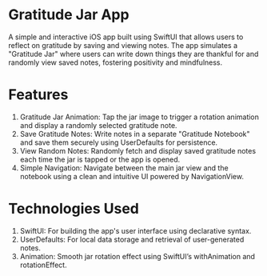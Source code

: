# Gratitude Jar App
A simple and interactive iOS app built using SwiftUI that allows users to reflect on gratitude by saving and viewing notes. The app simulates a "Gratitude Jar" where users can write down things they are thankful for and randomly view saved notes, fostering positivity and mindfulness.

# Features
1. Gratitude Jar Animation: Tap the jar image to trigger a rotation animation and display a randomly selected gratitude note.
2. Save Gratitude Notes: Write notes in a separate "Gratitude Notebook" and save them securely using UserDefaults for persistence.
3. View Random Notes: Randomly fetch and display saved gratitude notes each time the jar is tapped or the app is opened.
4. Simple Navigation: Navigate between the main jar view and the notebook using a clean and intuitive UI powered by NavigationView.

# Technologies Used
1. SwiftUI: For building the app's user interface using declarative syntax.
2. UserDefaults: For local data storage and retrieval of user-generated notes.
3. Animation: Smooth jar rotation effect using SwiftUI’s withAnimation and rotationEffect.
